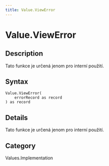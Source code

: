 ```yaml
---
title: Value.ViewError
---
```


# Value.ViewError


## Description

Tato funkce je určená jenom pro interní použití.


## Syntax

```powerquery
Value.ViewError(
    errorRecord as record
) as record
```


## Details

Tato funkce je určená jenom pro interní použití.



## Category
Values.Implementation
